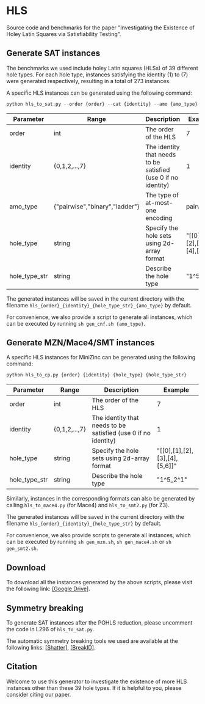# HLS

Source code and benchmarks for the paper "Investigating the Existence of Holey Latin Squares via Satisfiability Testing".

## Generate SAT instances

The benchmarks we used include holey Latin squares (HLSs) of 39 different hole types. For each hole type, instances satisfying the identity (1) to (7) were generated respectively, resulting in a total of 273 instances.

A specific HLS instances can be generated using the following command:
```python
python hls_to_sat.py --order {order} --cat {identity} --amo {amo_type} --holes {hole_type} --postfix {hole_type_str}
```
| Parameter     | Range                            | Description                                 | Example                       |
|---------------|----------------------------------|---------------------------------------------|-------------------------------|
| order         | int                              | The order of the HLS                        | 7                             |
| identity      | {0,1,2,...,7}                      | The identity that needs to be satisfied (use 0 if no identity)     | 1                             |
| amo_type      | {"pairwise","binary","ladder"} | The type of at-most-one encoding            | pairwise                      |
| hole_type     | string                           | Specify the hole sets using 2d-array format | "[[0],[1],[2],[3],[4],[5,6]]" |
| hole_type_str | string                           | Describe the hole type                      | "1^5_2^1"                     |

The generated instances will be saved in the current directory with the filename `hls_{order}_{identity}_{hole_type_str}_{amo_type}` by default.

For convenience, we also provide a script to generate all instances, which can be executed by running `sh gen_cnf.sh {amo_type}`.

## Generate MZN/Mace4/SMT instances

A specific HLS instances for MiniZinc can be generated using the following command:

```python
python hls_to_cp.py {order} {identity} {hole_type} {hole_type_str}
```
| Parameter     | Range       | Description                                 | Example                       |
|---------------|-------------|---------------------------------------------|-------------------------------|
| order         | int         | The order of the HLS                        | 7                             |
| identity      | {0,1,2,...,7} | The identity that needs to be satisfied (use 0 if no identity)    | 1                             |
| hole_type     | string      | Specify the hole sets using 2d-array format | "[[0],[1],[2],[3],[4],[5,6]]" |
| hole_type_str | string      | Describe the hole type                      | "1^5_2^1"                     |

Similarly, instances in the corresponding formats can also be generated by calling `hls_to_mace4.py` (for Mace4) and `hls_to_smt2.py` (for Z3).

The generated instances will be saved in the current directory with the filename `hls_{order}_{identity}_{hole_type_str}` by default.

For convenience, we also provide scripts to generate all instances, which can be executed by running `sh gen_mzn.sh`, `sh gen_mace4.sh` or `sh gen_smt2.sh`.

## Download

To download all the instances generated by the above scripts, please visit the following link: [[Google Drive]](https://drive.google.com/file/d/1wBKYThuMi1AEPZJq9gxnPDiVluv75y2s/view).

## Symmetry breaking

To generate SAT instances after the POHLS reduction, please uncomment the code in L296 of `hls_to_sat.py`.

The automatic symmetry breaking tools we used are available at the following links: [[Shatter]](http://www.aloul.net/Tools/shatter/), [[BreakID]](https://bitbucket.org/krr/breakid/src/master/).

## Citation

Welcome to use this generator to investigate the existence of more HLS instances other than these 39 hole types. If it is helpful to you, please consider citing our paper.
